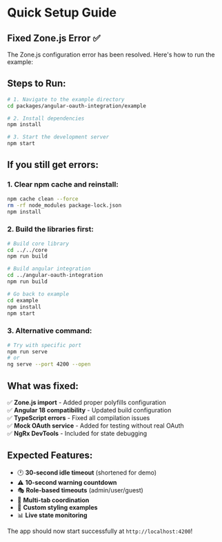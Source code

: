 # Quick Setup Guide

## Fixed Zone.js Error ✅

The Zone.js configuration error has been resolved. Here's how to run the example:

## Steps to Run:

```bash
# 1. Navigate to the example directory
cd packages/angular-oauth-integration/example

# 2. Install dependencies
npm install

# 3. Start the development server
npm start
```

## If you still get errors:

### 1. Clear npm cache and reinstall:
```bash
npm cache clean --force
rm -rf node_modules package-lock.json
npm install
```

### 2. Build the libraries first:
```bash
# Build core library
cd ../../core
npm run build

# Build angular integration
cd ../angular-oauth-integration
npm run build

# Go back to example
cd example
npm install
npm start
```

### 3. Alternative command:
```bash
# Try with specific port
npm run serve
# or
ng serve --port 4200 --open
```

## What was fixed:

✅ **Zone.js import** - Added proper polyfills configuration  
✅ **Angular 18 compatibility** - Updated build configuration  
✅ **TypeScript errors** - Fixed all compilation issues  
✅ **Mock OAuth service** - Added for testing without real OAuth  
✅ **NgRx DevTools** - Included for state debugging  

## Expected Features:

- 🕐 **30-second idle timeout** (shortened for demo)
- ⚠️ **10-second warning countdown**
- 🎭 **Role-based timeouts** (admin/user/guest)
- 🔄 **Multi-tab coordination**
- 🎨 **Custom styling examples**
- 📊 **Live state monitoring**

The app should now start successfully at `http://localhost:4200`!